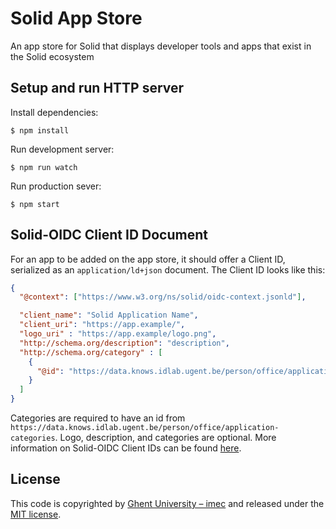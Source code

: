 # Solid App Store

An app store for Solid that displays developer tools and apps that exist in the Solid ecosystem

## Setup and run HTTP server

Install dependencies:
```shell script
$ npm install
```

Run development server:
```shell script
$ npm run watch
```

Run production sever:
```shell script
$ npm start
```

## Solid-OIDC Client ID Document
For an app to be added on the app store, it should offer a Client ID, serialized as an `application/ld+json`
document.
The Client ID looks like this:

```json
{
  "@context": ["https://www.w3.org/ns/solid/oidc-context.jsonld"],

  "client_name": "Solid Application Name",
  "client_uri": "https://app.example/",
  "logo_uri" : "https://app.example/logo.png",
  "http://schema.org/description": "description",
  "http://schema.org/category" : [
    {
      "@id": "https://data.knows.idlab.ugent.be/person/office/application-categories#reference"
    }
  ]
}
```

Categories are required to have an id from `https://data.knows.idlab.ugent.be/person/office/application-categories`.
Logo, description, and categories are optional.
More information on Solid-OIDC Client IDs can be found [here](https://solid.github.io/solid-oidc/#clientids-document).

## License

This code is copyrighted by [Ghent University – imec](http://idlab.ugent.be/) and
released under the [MIT license](http://opensource.org/licenses/MIT).
